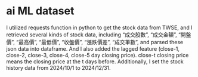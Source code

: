 # ai ML dataset
I utilized requests function in python to get the stock data from TWSE, and I retrieved several kinds of stock data, including “成交股數”, “成交金額”, “開盤價”, “最高價”, “最低價”, “收盤價”, “漲跌價差”, “成交筆數”, and parsed these json data into dataframe. And I also added the lagged feature (close-1, close-2, close-3, close-4, close-5 day closing price).
close-t closing price means the closing price at the t days before.
Additionally, I set the stock history data from 2024/10/1 to 2024/12/31. 
